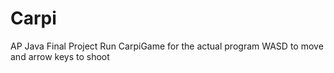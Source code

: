 # Carpi
AP Java Final Project
Run CarpiGame for the actual program
WASD to move and arrow keys to shoot
